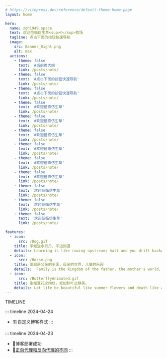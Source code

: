 ```yaml
---
# https://vitepress.dev/reference/default-theme-home-page
layout: home

hero:
  name: zgh1949.space
  text: 欢迎莅临仿生草<sup>©</sup>牧场
  tagline: 点击下面的按钮快速导航
  image:
    src: Banner_Right.png
    alt: max
  actions:
    - theme: false
      text: '#当前页大纲'
      link: /posts/note/
    - theme: false
      text: '#点击下面的按钮快速导航'
      link: /posts/note/
    - theme: false
      text: '#点击下面的按钮快速导航'
      link: /posts/note/
    - theme: false
      text: '#欢迎莅临仿生草'
      link: /posts/note/
    - theme: false
      text: '#欢迎莅临仿生草'
      link: /posts/note/
    - theme: false
      text: '#欢迎莅临仿生草'
      link: /posts/note/
    - theme: false
      text: '#欢迎莅临仿生草'
      link: /posts/note/
    - theme: false
      text: '#欢迎莅临仿生草'
      link: /posts/note/
    - theme: false
      text: '#欢迎莅临仿生草'
      link: /posts/note/
    - theme: false
      text: '欢迎莅临仿生草'
      link: /posts/note/
    - theme: false
      text: '欢迎莅临仿生草'
      link: /posts/note/
    - theme: false
      text: '欢迎莅临仿生草'
      link: /posts/note/

features:
  - icon:
      src: /Dog.gif
    title: 学如逆水行舟，不进则退
    details: Learning is like rowing upstream; halt and you drift backwards
  - icon:
      src: /Horse.png
    title: 家庭是父亲的王国，母亲的世界，儿童的乐园
    details:  Family is the kingdom of the father, the mother's world, children's paradise.
  - icon:
      src: /ButterflyAnimated.gif
    title: 生如夏花之绚烂，死如秋叶之静美。
    details: Let life be beautiful like summer flowers and death like autumn leaves.
---
```

<span class="timeline-text">TIMELINE</span>

::: timeline 2024-04-24
- 🏗️自定义博客样式
:::

::: timeline 2024-04-23
- 🚩博客部署成功
- 📄[正向代理和反向代理的不同](./note/反向代理与正向代理.md)
:::

